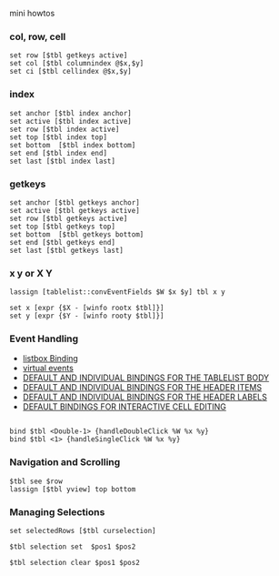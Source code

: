 mini howtos
### col, row, cell
```
set row [$tbl getkeys active]
set col [$tbl columnindex @$x,$y] 
set ci [$tbl cellindex @$x,$y]
```
### index
```
set anchor [$tbl index anchor]
set active [$tbl index active]
set row [$tbl index active]
set top [$tbl index top]
set bottom  [$tbl index bottom]
set end [$tbl index end]
set last [$tbl index last]

```
### getkeys
```
set anchor [$tbl getkeys anchor]
set active [$tbl getkeys active]
set row [$tbl getkeys active]
set top [$tbl getkeys top]
set bottom  [$tbl getkeys bottom]
set end [$tbl getkeys end]
set last [$tbl getkeys last]

```
### x y or X Y
```
lassign [tablelist::convEventFields $W $x $y] tbl x y
```
```
set x [expr {$X - [winfo rootx $tbl]}]
set y [expr {$Y - [winfo rooty $tbl]}] 
```
### Event Handling
+ [listbox Binding](https://www.tcl.tk/man/tcl/TkCmd/listbox.htm#M56)
+ [virtual events](https://www.nemethi.de/tablelist/tablelistWidget.html#virtual_events)
+ [DEFAULT AND INDIVIDUAL BINDINGS FOR THE TABLELIST BODY](https://www.nemethi.de/tablelist/tablelistWidget.html#body_bindings)
+ [DEFAULT AND INDIVIDUAL BINDINGS FOR THE HEADER ITEMS](https://www.nemethi.de/tablelist/tablelistWidget.html#header_bindings)
+ [DEFAULT AND INDIVIDUAL BINDINGS FOR THE HEADER LABELS](https://www.nemethi.de/tablelist/tablelistWidget.html#body_bindings)
+ [DEFAULT BINDINGS FOR INTERACTIVE CELL EDITING]()
```

bind $tbl <Double-1> {handleDoubleClick %W %x %y}
bind $tbl <1> {handleSingleClick %W %x %y}
```

### Navigation and Scrolling
```
$tbl see $row
lassign [$tbl yview] top bottom

```

### Managing Selections
```
set selectedRows [$tbl curselection]

$tbl selection set  $pos1 $pos2

$tbl selection clear $pos1 $pos2
```

### 
```

```

